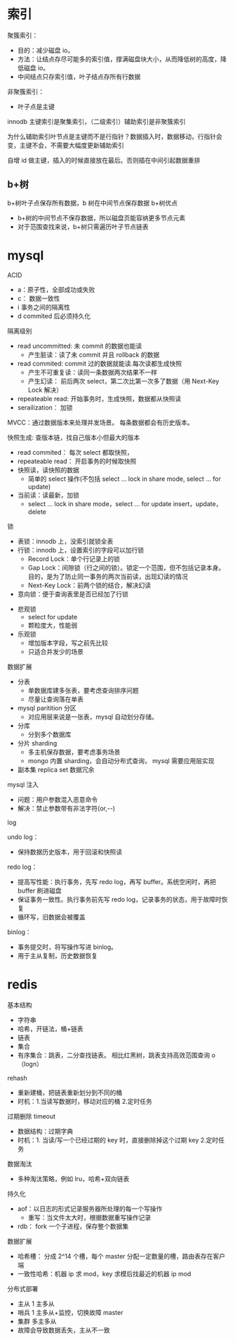 # 索引

聚簇索引：

- 目的：减少磁盘 io。
- 方法：让结点存尽可能多的索引值，撑满磁盘块大小，从而降低树的高度，降低磁盘 io。
- 中间结点只存索引值，叶子结点存所有行数据

非聚簇索引：

- 叶子点是主键

innodb 主键索引是聚集索引，（二级索引）辅助索引是非聚簇索引

为什么辅助索引叶节点是主键而不是行指针？数据插入时，数据移动，行指针会变，主键不会，不需要大幅度更新辅助索引

自增 id 做主键，插入的时候直接放在最后。否则插在中间引起数据重排

## b+树

b+树叶子点保存所有数据，b 树在中间节点保存数据
b+树优点

- b+树的中间节点不保存数据，所以磁盘页能容纳更多节点元素
- 对于范围查找来说，b+树只需遍历叶子节点链表

# mysql

ACID

- a：原子性，全部成功或失败
- c： 数据一致性
- i 事务之间的隔离性
- d commited 后必须持久化

隔离级别

- read uncommitted: 未 commit 的数据也能读
  - 产生脏读：读了未 commit 并且 rollback 的数据
- read commited: commit 过的数据就能读.每次读都生成快照
  - 产生不可重复读：读同一条数据两次结果不一样
  - 产生幻读： 前后两次 select，第二次比第一次多了数据（用 Next-Key Lock 解决）
- repeateable read: 开始事务时，生成快照，数据都从快照读
- serailization： 加锁

MVCC：通过数据版本来处理并发场景。 每条数据都会有历史版本。

快照生成: 查版本链，找自己版本小但最大的版本

- read commited： 每次 select 都取快照，
- repeateable read： 开启事务的时候取快照
- 快照读，读快照的数据
  - 简单的 select 操作(不包括 select ... lock in share mode, select ... for update)
- 当前读：读最新，加锁
  - select ... lock in share mode，select ... for update insert，update，delete

锁

- 表锁：innodb 上，没索引就锁全表
- 行锁：innodb 上，设置索引的字段可以加行锁
  - Record Lock：单个行记录上的锁
  - Gap Lock：间隙锁（行之间的锁）。锁定一个范围，但不包括记录本身。目的，是为了防止同一事务的两次当前读，出现幻读的情况
  - Next-Key Lock：前两个锁的结合，解决幻读
- 意向锁：便于查询表里是否已经加了行锁

* 悲观锁
  - select for update
  - 颗粒度大，性能弱
* 乐观锁
  - 增加版本字段，写之前先比较
  - 只适合并发少的场景

数据扩展

- 分表
  - 单数据库建多张表，要考虑查询排序问题
  - 尽量让查询落在单表
- mysql paritition 分区
  - 对应用层来说是一张表，mysql 自动划分存储。
- 分库
  - 分到多个数据库
- 分片 sharding
  - 多主机保存数据，要考虑事务场景
  - mongo 内置 sharding，会自动分布式查询， mysql 需要应用层实现
- 副本集 replica set 数据冗余

mysql 注入

- 问题：用户参数混入恶意命令
- 解决：禁止参数带有非法字符(or,--)

log

undo log：

- 保持数据历史版本，用于回滚和快照读

redo log：

- 提高写性能：执行事务，先写 redo log，再写 buffer。系统空闲时，再把 buffer 刷进磁盘
- 保证事务一致性。执行事务前先写 redo log，记录事务的状态，用于故障时恢复
- 循环写，旧数据会被覆盖

binlog：

- 事务提交时，将写操作写进 binlog。
- 用于主从复制，历史数据恢复

# redis

基本结构

- 字符串
- 哈希，开链法，桶+链表
- 链表
- 集合
- 有序集合：跳表，二分查找链表。 相比红黑树，跳表支持高效范围查询 o（logn）

rehash

- 重新建桶，把链表重新划分到不同的桶
- 时机：1.当读写数据时，移动对应的桶 2.定时任务

过期删除 timeout

- 数据结构：过期字典
- 时机：1. 当读/写一个已经过期的 key 时，直接删除掉这个过期 key 2.定时任务

数据淘汰

- 多种淘汰策略，例如 lru，哈希+双向链表

持久化

- aof：以日志的形式记录服务器所处理的每一个写操作
  - 重写：当文件太大时，根据数据重写操作记录
- rdb： fork 一个子进程，保存整个数据集

数据扩展

- 哈希槽： 分成 2^14 个槽，每个 master 分配一定数量的槽，路由表存在客户端
- 一致性哈希：机器 ip 求 mod，key 求模后找最近的机器 ip mod

分布式部署

- 主从 1 主多从
- 哨兵 1 主多从+监控，切换故障 master
- 集群 多主多从
- 故障会导致数据丢失，主从不一致
